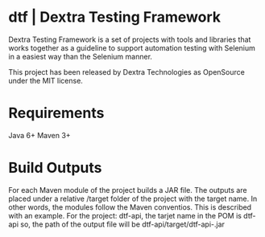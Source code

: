 dtf | Dextra Testing Framework
===
Dextra Testing Framework is a set of projects with tools and libraries that works together as a guideline to support automation testing with Selenium in a easiest way than the Selenium manner.

This project has been released by Dextra Technologies as OpenSource under the MIT license.

Requirements
===
Java 6+
Maven 3+

Build Outputs
===
For each Maven module of the project builds a JAR file. The outputs are placed under a relative /target folder of the project with the target name. In other words, the modules follow the Maven conventios. This is described with an example. For the project: dtf-api, the tarjet name in the POM is dtf-api so, the path of the output file will be dtf-api/target/dtf-api-<version>.jar
